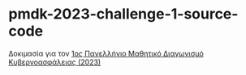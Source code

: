 # pmdk-2023-challenge-1-source-code

Δοκιμασία για τον [1ος Πανελλήνιο Μαθητικό Διαγωνισμό Κυβερνοασφάλειας (2023)](https://github.com/UniPiSSL/pmdk-2023)
